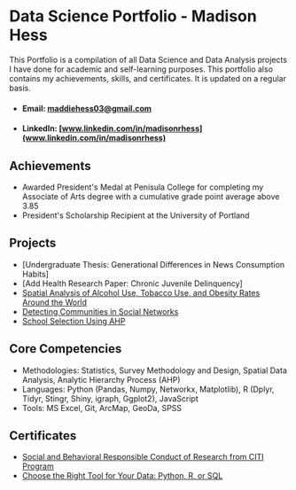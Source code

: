 # Data Science Portfolio - Madison Hess
This Portfolio is a compilation of all Data Science and Data Analysis projects I have done for academic and self-learning purposes. This portfolio also contains my achievements, skills, and certificates. It is updated on a regular basis.

* #### Email: [maddiehess03@gmail.com](maddiehess03@gmail.com)
* #### LinkedIn: [www.linkedin.com/in/madisonrhess](www.linkedin.com/in/madisonrhess)

## Achievements

* Awarded President's Medal at Penisula College for completing my Associate of Arts degree with a cumulative grade point average above 3.85
* President's Scholarship Recipient at the University of Portland

## Projects

* [Undergraduate Thesis: Generational Differences in News Consumption Habits]
* [Add Health Research Paper: Chronic Juvenile Delinquency]
* [Spatial Analysis of Alcohol Use, Tobacco Use, and Obesity Rates Around the World](https://github.com/Comp-Soc-Science-Methods/HW1/tree/main)
* [Detecting Communities in Social Networks](https://github.com/Comp-Soc-Science-Methods/HW2)
* [School Selection Using AHP](https://github.com/Comp-Soc-Science-Methods/HW3_ahp)

## Core Competencies

* Methodologies: Statistics, Survey Methodology and Design, Spatial Data Analysis, Analytic Hierarchy Process (AHP)
* Languages: Python (Pandas, Numpy, Networkx, Matplotlib), R (Dplyr, Tidyr, Stingr, Shiny, igraph, Ggplot2), JavaScript
* Tools: MS Excel, Git, ArcMap, GeoDa, SPSS

## Certificates

* [Social and Behavioral Responsible Conduct of Research from CITI Program](https://github.com/maddierhess/Portfolio/blob/main/Certificates/citiCompletionCertificate_14388769_69151338-2.pdf)
* [Choose the Right Tool for Your Data: Python, R, or SQL](https://github.com/maddierhess/Portfolio/blob/main/Certificates/CertificateOfCompletion_Choose%20the%20Right%20Tool%20for%20Your%20Data%20Python%20R%20or%20SQL.pdf)
